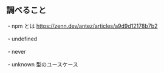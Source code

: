 ## 調べること

・npm とは
https://zenn.dev/antez/articles/a9d9d12178b7b2

・undefined

・never

・unknown 型のユースケース
